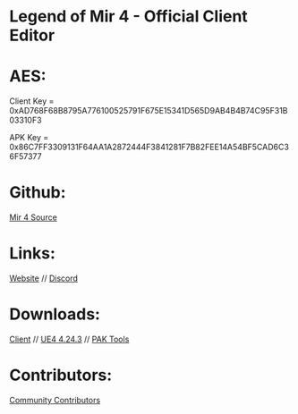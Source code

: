 # Legend of Mir 4 - Official Client Editor

# AES:

Client Key = 0xAD768F68B8795A776100525791F675E15341D565D9AB4B4B74C95F31B03310F3

APK Key = 0x86C7FF3309131F64AA1A2872444F3841281F7B82FEE14A54BF5CAD6C36F57377

# Github:

[Mir 4 Source](https://github.com/JevLOMCN/mir4)

# Links:

[Website](https://thelegendofmir.uk) // [Discord](https://discord.gg/Mir4)

# Downloads:

[Client](https://mirfiles.com/resources/mir2/users/Jev/Mir%204/Mir%204%20Client.rar) // [UE4 4.24.3](https://github.com/EpicGames) // [PAK Tools](https://mirfiles.com/resources/mir2/users/Jev/Mir%204/Pak%20Tools.rar)

# Contributors:

[Community Contributors](https://github.com/JevLOMCN/Mir-4-Client-Editor/graphs/contributors)
